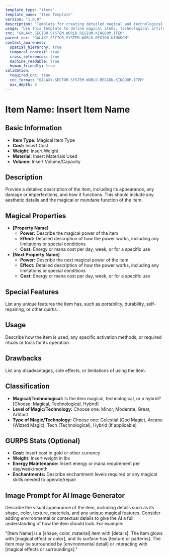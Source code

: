 ```yaml
---
template_type: "items"
template_name: "Item Template"
version: "1.0.0"
description: "Template for creating detailed magical and technological items with properties and usage"
usage: "Use this template to define magical items, technological artifacts, or hybrid devices"
cnc: "GALAXY.SECTOR.SYSTEM.WORLD.REGION.KINGDOM.ITEM"
parent_cnc: "GALAXY.SECTOR.SYSTEM.WORLD.REGION.KINGDOM"
context_awareness:
  spatial_hierarchy: true
  temporal_context: true
  cross_references: true
  machine_readable: true
  human_friendly: true
validation:
  required_cnc: true
  cnc_format: "GALAXY.SECTOR.SYSTEM.WORLD.REGION.KINGDOM.ITEM"
  max_depth: 8
---
```


# Item Name: Insert Item Name

## Basic Information
- **Item Type:** Magical Item Type
- **Cost:** Insert Cost
- **Weight:** Insert Weight
- **Material:** Insert Materials Used
- **Volume:** Insert Volume/Capacity

## Description
Provide a detailed description of the item, including its appearance, any damage or imperfections, and how it functions. This should include any aesthetic details and the magical or mundane function of the item.

## Magical Properties
- **[Property Name]**
  - **Power:** Describe the magical power of the item
  - **Effect:** Detailed description of how the power works, including any limitations or special conditions
  - **Cost:** Energy or mana cost per day, week, or for a specific use
- **[Next Property Name]**
  - **Power:** Describe the next magical power of the item
  - **Effect:** Detailed description of how the power works, including any limitations or special conditions
  - **Cost:** Energy or mana cost per day, week, or for a specific use

## Special Features
List any unique features the item has, such as portability, durability, self-repairing, or other quirks.

## Usage
Describe how the item is used, any specific activation methods, or required rituals or tools for its operation.

## Drawbacks
List any disadvantages, side effects, or limitations of using the item.

## Classification
- **Magical/Technological:** Is the item magical, technological, or a hybrid? [Choose: Magical, Technological, Hybrid]
- **Level of Magic/Technology:** Choose one: Minor, Moderate, Great, Artifact
- **Type of Magic/Technology:** Choose one: Celestial (God Magic), Arcane (Wizard Magic), Tech (Technological), Hybrid (if applicable)

## GURPS Stats (Optional)
- **Cost:** Insert cost in gold or other currency
- **Weight:** Insert weight in lbs
- **Energy Maintenance:** Insert energy or mana requirement per day/week/month
- **Enchantments:** Describe enchantment levels required or any magical skills needed to operate/repair

## Image Prompt for AI Image Generator
Describe the visual appearance of the item, including details such as its shape, color, texture, materials, and any unique magical features. Consider adding environmental or contextual details to give the AI a full understanding of how the item should look. For example:

"[Item Name] is a [shape, color, material] item with [details]. The item glows with [magical effect or color], and its surface has [texture or patterns]. The item may be surrounded by [environmental detail] or interacting with [magical effects or surroundings]."
